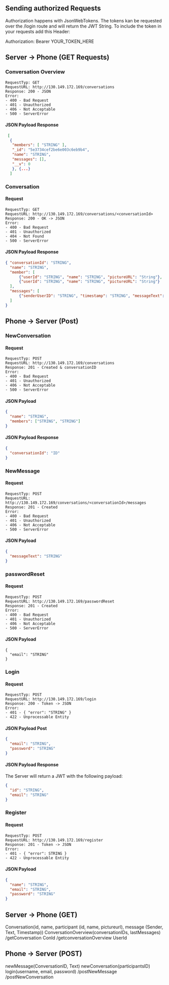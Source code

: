 ## Sending authorized Requests

Authorization happens with JsonWebTokens.
The tokens kan be requested over the /login route and will return the JWT String.
To include the token in your requests add this Header:

Authorization: Bearer YOUR_TOKEN_HERE

## Server -> Phone (GET Requests)

### Conversation Overview
```
RequestTyp: GET
RequestURL: http://130.149.172.169/conversations
Response: 200 - JSON
Error:
- 400 - Bad Request
- 401 - Unauthorized
- 406 - Not Acceptable
- 500 - ServerError
```

#### JSON Payload Response

```json
 [
  {
   "members": [ "STRING" ],
   "_id": "5e3734cef2be6e003c6eb9b4",
   "name": "STRING",
   "messages": [],
   "__v": 0
   }, {...}
  ]
```

### Conversation

#### Request

```
RequestTyp: GET
RequestURL: http://130.149.172.169/conversations/<conversationId>
Response: 200 - OK -> JSON
Error:
- 400 - Bad Request
- 401 - Unauthorized
- 404 - Not Found
- 500 - ServerError
```

#### JSON Payload Response
```json
{ "conversationId": "STRING",
  "name": "STRING",
  "member": [
      {"userId": "STRING", "name": "STRING", "pictureURL": "String"},
      {"userId": "STRING", "name": "STRING", "pictureURL": "String"}
  ],
  "messages": [
      {"senderUserID": "STRING", "timestamp": "STRING", "messageText": "STRING"}
  ]
}
```

## Phone -> Server (Post)

### NewConversation

#### Request
```
RequestTyp: POST
RequestURL: http://130.149.172.169/conversations
Response: 201 - Created & conversationID
Error:
- 400 - Bad Request
- 401 - Unauthorized
- 406 - Not Acceptable
- 500 - ServerError
```

#### JSON Payload
```json
{
  "name": "STRING",
  "members": ["STRING", "STRING"]
}
```

#### JSON Payload Response

```json
{
  "conversationId": "ID"
}
```

### NewMessage

#### Request
```
RequestTyp: POST
RequestURL: http://130.149.172.169/conversations/<conversationId>/messages
Response: 201 - Created 
Error:
- 400 - Bad Request
- 401 - Unauthorized
- 406 - Not Acceptable
- 500 - ServerError
```

#### JSON Payload

```json
{
  "messageText": "STRING"
}
```

### passwordReset

#### Request
```
RequestTyp: POST
RequestURL: http://130.149.172.169/passwordReset
Response: 201 - Created 
Error:
- 400 - Bad Request
- 401 - Unauthorized
- 406 - Not Acceptable
- 500 - ServerError
```

#### JSON Payload

```
{
  "email": "STRING"
}
```

### Login

#### Request
```
RequestTyp: POST
RequestURL: http://130.149.172.169/login
Response: 200 - Token -> JSON
Error:
- 401 - { "error": "STRING" }
- 422 - Unprocessable Entity
```

#### JSON Payload Post

```json
{
  "email": "STRING",
  "password": "STRING"
}
```

#### JSON Payload Response

The Server will return a JWT with the following payload:

```json
{
  "id": "STRING",
  "email": "STRING"
}
```

### Register

#### Request
```
RequestTyp: POST
RequestURL: http://130.149.172.169/register
Response: 201 - Token -> JSON
Error:
- 401 - { "error": STRING }
- 422 - Unprocessable Entity
```

#### JSON Payload

```json
{
  "name": "STRING",
  "email": "STRING",
  "password": "STRING"
}
```

## Server -> Phone (GET)

Conversation(id, name, participant (id, name, pictureurl), message (Sender, Text, Timestamp))
ConversationOverview(conversationIDs, lastMessages)
/getConversation ConId
/getconversationOverview UserId


## Phone -> Server (POST)

newMessage(ConversationID, Text)
newConversation(participantsID)
login(username, email, password)
/postNewMessage
/postNewConversation
